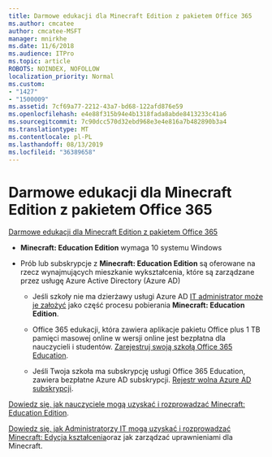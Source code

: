 ```yaml
---
title: Darmowe edukacji dla Minecraft Edition z pakietem Office 365
ms.author: cmcatee
author: cmcatee-MSFT
manager: mnirkhe
ms.date: 11/6/2018
ms.audience: ITPro
ms.topic: article
ROBOTS: NOINDEX, NOFOLLOW
localization_priority: Normal
ms.custom:
- "1427"
- "1500009"
ms.assetid: 7cf69a77-2212-43a7-bd68-122afd876e59
ms.openlocfilehash: e4e88f315b94e4b1318fada8abde8413233c41a6
ms.sourcegitcommit: 7c90dcc570d32ebd968e3e4e816a7b482890b3a4
ms.translationtype: MT
ms.contentlocale: pl-PL
ms.lasthandoff: 08/13/2019
ms.locfileid: "36389658"
---
```

# <a name="minecraft-edition-with-office-365-education-for-free"></a>Darmowe edukacji dla Minecraft Edition z pakietem Office 365

[Darmowe edukacji dla Minecraft Edition z pakietem Office 365](https://docs.microsoft.com/education/windows/get-minecraft-for-education)
  
- **Minecraft: Education Edition** wymaga 10 systemu Windows

- Prób lub subskrypcje z **Minecraft: Education Edition** są oferowane na rzecz wynajmujących mieszkanie wykształcenia, które są zarządzane przez usługę Azure Active Directory (Azure AD)

  - Jeśli szkoły nie ma dzierżawy usługi Azure AD [IT administrator może je założyć](https://docs.microsoft.com/education/windows/school-get-minecraft) jako część procesu pobierania **Minecraft: Education Edition**.

  - Office 365 edukacji, która zawiera aplikacje pakietu Office plus 1 TB pamięci masowej online w wersji online jest bezpłatna dla nauczycieli i studentów. [Zarejestruj swoją szkołą Office 365 Education](https://products.office.com/academic/office-365-education-plan).

  - Jeśli Twoja szkoła ma subskrypcję usługi Office 365 Education, zawiera bezpłatne Azure AD subskrypcji. [Rejestr wolna Azure AD subskrypcji](https://msdn.microsoft.com/library/windows/hardware/mt703369%28v=vs.85%29.aspx).

[Dowiedz się, jak nauczyciele mogą uzyskać i rozprowadzać Minecraft: Education Edition](https://docs.microsoft.com/education/windows/teacher-get-minecraft).
  
[Dowiedz się, jak Administratorzy IT mogą uzyskać i rozprowadzać Minecraft: Edycja kształcenia](https://docs.microsoft.com/education/windows/school-get-minecraft)oraz jak zarządzać uprawnieniami dla Minecraft.